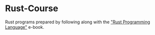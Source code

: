 # Rust-Course
 Rust programs prepared by following along with the ["Rust Programming Language"](doc.rust-lang.org/book/) e-book.

